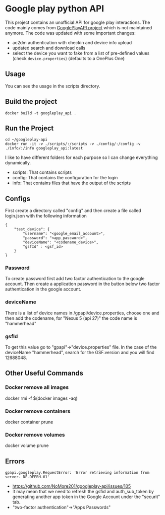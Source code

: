 # Google play python API

This project contains an unofficial API for google play interactions. The code mainly comes from
[GooglePlayAPI project](https://github.com/egirault/googleplay-api/) which is not
maintained anymore. The code was updated with some important changes:

* ac2dm authentication with checkin and device info upload
* updated search and download calls
* select the device you want to fake from a list of pre-defined values (check `device.properties`)
(defaults to a OnePlus One)

## Usage

You can see the usage in the scripts directory.

## Build the project

```
docker build -t googleplay_api .
```

## Run the Project

```
cd ~/googleplay-api
docker run -it -v ./scripts/:/scripts -v ./config/:/config -v ./info/:/info googleplay_api:latest
```

I like to have different folders for each purpose so I can change everything dynamically.
- scripts: That contains scripts
- config: That contains the configuration for the login
- info: That contains files that have the output of the scripts



## Configs

First create a directory called "config" and then create a file called login.json with the following information

```
{
	"test_device": {
		"username": "<google_email_account>",
		"password": "<app_password>",
		"deviceName": "<codename_device>",
		"gsfId" : <gsf_id>
	}
}
```

### Password

To create password first add two factor authentication to the google account.
Then create a application password in the button below two factor authentication in the google account.

### deviceName

There is a list of device names in /gpapi/device.properties, choose one and then add the codename, for "Nexus 5 (api 27)" the code name is "hammerhead"

### gsfId

To get this value go to "gpapi"->"device.properties" file.
In the case of the deviceName "hammerhead", search for the GSF.version and you will find 12688048.

## Other Useful Commands

### Docker remove all images
docker rmi -f $(docker images -aq)

### Docker remove containers
docker container prune

### Docker remove volumes
docker volume prune

## Errors

`gpapi.googleplay.RequestError: 'Error retrieving information from server. DF-DFERH-01'`

- https://github.com/NoMore201/googleplay-api/issues/105
- It may mean that we need to refresh the gsfid and auth_sub_token by generating another app token in the Google Account under the "securit" tab.
- "two-factor authentication"->"Apps Passwords"